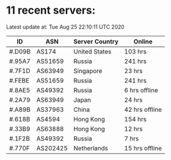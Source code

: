 # 11 recent servers:

Latest update at: Tue Aug 25 22:10:11 UTC 2020

| ID | ASN | Server Country | Online |
| -- | --- | -------------- | ------ |
| #.D09B | AS174 | United States | 103 hrs |
| #.95A7 | AS51659 | Russia | 241 hrs |
| #.7F1D | AS63949 | Singapore | 23 hrs |
| #.FEBE | AS51659 | Russia | 241 hrs |
| #.8AE5 | AS49392 | Russia | 6 hrs offline |
| #.2A79 | AS63949 | Japan | 24 hrs |
| #.A89B | AS37963 | China | 42 hrs offline |
| #.618B | AS4594 | Hong Kong | 154 hrs |
| #.33B9 | AS63888 | Hong Kong | 12 hrs |
| #.1F2B | AS49392 | Russia | 7 hrs |
| #.770F | AS202425 | Netherlands | 15 hrs offline |

